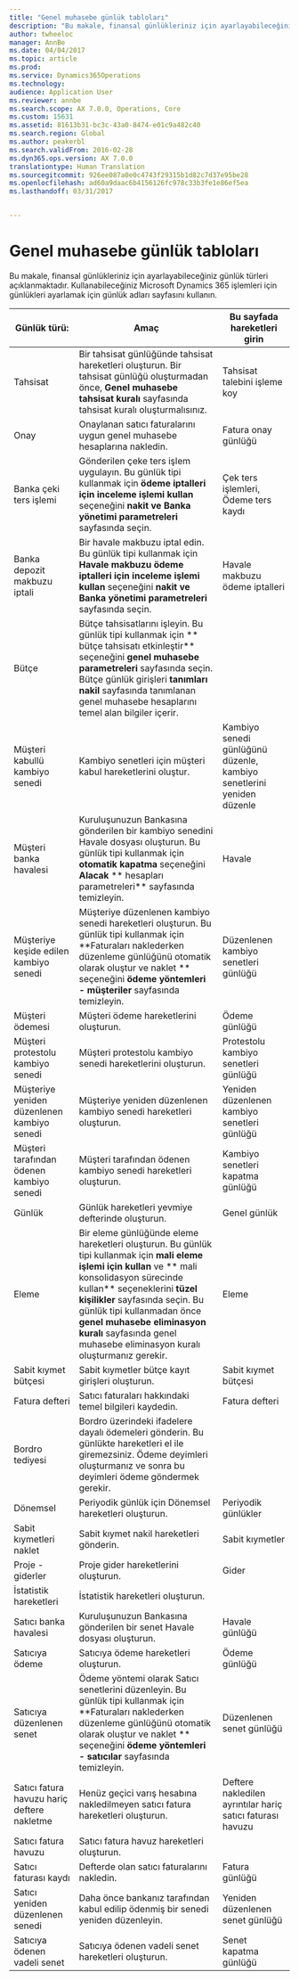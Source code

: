 ```yaml
---
title: "Genel muhasebe günlük tabloları"
description: "Bu makale, finansal günlükleriniz için ayarlayabileceğiniz günlük türleri açıklanmaktadır. Kullanabileceğiniz Microsoft Dynamics 365 işlemleri için günlükleri ayarlamak için günlük adları sayfasını kullanın."
author: twheeloc
manager: AnnBe
ms.date: 04/04/2017
ms.topic: article
ms.prod: 
ms.service: Dynamics365Operations
ms.technology: 
audience: Application User
ms.reviewer: annbe
ms.search.scope: AX 7.0.0, Operations, Core
ms.custom: 15631
ms.assetid: 81613b31-bc3c-43a0-8474-e01c9a482c40
ms.search.region: Global
ms.author: peakerbl
ms.search.validFrom: 2016-02-28
ms.dyn365.ops.version: AX 7.0.0
translationtype: Human Translation
ms.sourcegitcommit: 926ee087a0e0c4743f29315b1d82c7d37e95be28
ms.openlocfilehash: ad60a9daac6b4156126fc978c33b3fe1e86ef5ea
ms.lasthandoff: 03/31/2017


---
```


# <a name="ledger-journal-types"></a>Genel muhasebe günlük tabloları

Bu makale, finansal günlükleriniz için ayarlayabileceğiniz günlük türleri açıklanmaktadır. Kullanabileceğiniz Microsoft Dynamics 365 işlemleri için günlükleri ayarlamak için günlük adları sayfasını kullanın.

| Günlük türü:                      | Amaç                                                                                                                                                                                                                                                                                                                                                     | Bu sayfada hareketleri girin                                |
|-----------------------------------|-------------------------------------------------------------------------------------------------------------------------------------------------------------------------------------------------------------------------------------------------------------------------------------------------------------------------------------------------------------|----------------------------------------------------------------|
| Tahsisat                        | Bir tahsisat günlüğünde tahsisat hareketleri oluşturun. Bir tahsisat günlüğü oluşturmadan önce, **Genel muhasebe tahsisat kuralı** sayfasında tahsisat kuralı oluşturmalısınız.                                                                                                                                                                           | Tahsisat talebini işleme koy                                     |
| Onay                          | Onaylanan satıcı faturalarını uygun genel muhasebe hesaplarına nakledin.                                                                                                                                                                                                                                                                            | Fatura onay günlüğü                                       |
| Banka çeki ters işlemi               | Gönderilen çeke ters işlem uygulayın. Bu günlük tipi kullanmak için **ödeme iptalleri için inceleme işlemi kullan** seçeneğini **nakit ve Banka yönetimi parametreleri** sayfasında seçin.                                                                                                                                                                                       | Çek ters işlemleri, Ödeme ters kaydı                              |
| Banka depozit makbuzu iptali    | Bir havale makbuzu iptal edin. Bu günlük tipi kullanmak için **Havale makbuzu ödeme iptalleri için inceleme işlemi kullan** seçeneğini **nakit ve Banka yönetimi parametreleri** sayfasında seçin.                                                                                                                                                                       | Havale makbuzu ödeme iptalleri                             |
| Bütçe                            | Bütçe tahsisatlarını işleyin. Bu günlük tipi kullanmak için ** bütçe tahsisatı etkinleştir** seçeneğini **genel muhasebe parametreleri** sayfasında seçin. Bütçe günlük girişleri **tanımları nakil** sayfasında tanımlanan genel muhasebe hesaplarını temel alan bilgiler içerir.                                                        |                                                                |
| Müşteri kabullü kambiyo senedi  | Kambiyo senetleri için müşteri kabul hareketlerini oluştur.                                                                                                                                                                                                                                                                                              | Kambiyo senedi günlüğünü düzenle, kambiyo senetlerini yeniden düzenle |
| Müşteri banka havalesi          | Kuruluşunuzun Bankasına gönderilen bir kambiyo senedini Havale dosyası oluşturun. Bu günlük tipi kullanmak için **otomatik kapatma** seçeneğini **Alacak** ** hesapları parametreleri** sayfasında temizleyin.                                                                                                                                             | Havale                                                     |
| Müşteriye keşide edilen kambiyo senedi    | Müşteriye düzenlenen kambiyo senedi hareketleri oluşturun. Bu günlük tipi kullanmak için **Faturaları naklederken düzenleme günlüğünü otomatik olarak oluştur ve naklet ** seçeneğini **ödeme yöntemleri - müşteriler** sayfasında temizleyin.                                                                                                                                         | Düzenlenen kambiyo senetleri günlüğü                                  |
| Müşteri ödemesi                  | Müşteri ödeme hareketlerini oluşturun.                                                                                                                                                                                                                                                                                                                       | Ödeme günlüğü                                                |
| Müşteri protestolu kambiyo senedi | Müşteri protestolu kambiyo senedi hareketlerini oluşturun.                                                                                                                                                                                                                                                                                                      | Protestolu kambiyo senetleri günlüğü                               |
| Müşteriye yeniden düzenlenen kambiyo senedi  | Müşteriye yeniden düzenlenen kambiyo senedi hareketleri oluşturun.                                                                                                                                                                                                                                                                                                       | Yeniden düzenlenen kambiyo senetleri günlüğü                                |
| Müşteri tarafından ödenen kambiyo senedi  | Müşteri tarafından ödenen kambiyo senedi hareketleri oluşturun.                                                                                                                                                                                                                                                                                                       | Kambiyo senetleri kapatma günlüğü                                |
| Günlük                             | Günlük hareketleri yevmiye defterinde oluşturun.                                                                                                                                                                                                                                                                                                             | Genel günlük                                                |
| Eleme                       | Bir eleme günlüğünde eleme hareketleri oluşturun. Bu günlük tipi kullanmak için **mali eleme işlemi için kullan** ve ** mali konsolidasyon sürecinde kullan** seçeneklerini **tüzel kişilikler** sayfasında seçin. Bu günlük tipi kullanmadan önce **genel muhasebe eliminasyon kuralı** sayfasında genel muhasebe eliminasyon kuralı oluşturmanız gerekir. | Eleme                                                    |
| Sabit kıymet bütçesi                | Sabit kıymetler bütçe kayıt girişleri oluşturun.                                                                                                                                                                                                                                                                                                                 | Sabit kıymet bütçesi                                             |
| Fatura defteri                  | Satıcı faturaları hakkındaki temel bilgileri kaydedin.                                                                                                                                                                                                                                                                                                           | Fatura defteri                                               |
| Bordro tediyesi              | Bordro üzerindeki ifadelere dayalı ödemeleri gönderin. Bu günlükte hareketleri el ile giremezsiniz. Ödeme deyimleri oluşturmanız ve sonra bu deyimleri ödeme göndermek gerekir.                                                                                                                                                              |                                                                |
| Dönemsel                          | Periyodik günlük için Dönemsel hareketleri oluşturun.                                                                                                                                                                                                                                                                                                      | Periyodik günlükler                                              |
| Sabit kıymetleri naklet                 | Sabit kıymet nakil hareketleri gönderin.                                                                                                                                                                                                                                                                                                                              | Sabit kıymetler                                                   |
| Proje - giderler                | Proje gider hareketlerini oluşturun.                                                                                                                                                                                                                                                                                                                        | Gider                                                        |
| İstatistik hareketleri            | İstatistik hareketleri oluşturun.                                                                                                                                                                                                                                                                                                                            |                                                                |
| Satıcı banka havalesi            | Kuruluşunuzun Bankasına gönderilen bir senet Havale dosyası oluşturun.                                                                                                                                                                                                                                                                      | Havale günlüğü                                             |
| Satıcıya ödeme               | Satıcıya ödeme hareketleri oluşturun.                                                                                                                                                                                                                                                                                                                    | Ödeme günlüğü                                                |
| Satıcıya düzenlenen senet       | Ödeme yöntemi olarak Satıcı senetlerini düzenleyin. Bu günlük tipi kullanmak için **Faturaları naklederken düzenleme günlüğünü otomatik olarak oluştur ve naklet ** seçeneğini **ödeme yöntemleri - satıcılar** sayfasında temizleyin.                                                                                                                                          | Düzenlenen senet günlüğü                                   |
| Satıcı fatura havuzu hariç deftere nakletme | Henüz geçici varış hesabına nakledilmeyen satıcı fatura hareketleri oluşturun.                                                                                                                                                                                                                                                             | Deftere nakledilen ayrıntılar hariç satıcı faturası havuzu                  |
| Satıcı fatura havuzu               | Satıcı fatura havuz hareketleri oluşturun.                                                                                                                                                                                                                                                                                                                    |                                                                |
| Satıcı faturası kaydı          | Defterde olan satıcı faturalarını nakledin.                                                                                                                                                                                                                                                                                                                 | Fatura günlüğü                                                |
| Satıcı yeniden düzenlenen senedi     | Daha önce bankanız tarafından kabul edilip ödenmiş bir senedi yeniden düzenleyin.                                                                                                                                                                                                                                                                      | Yeniden düzenlenen senet günlüğü                                 |
| Satıcıya ödenen vadeli senet     | Satıcıya ödenen vadeli senet hareketleri oluşturun.                                                                                                                                                                                                                                                                                                          | Senet kapatma günlüğü                                 |




